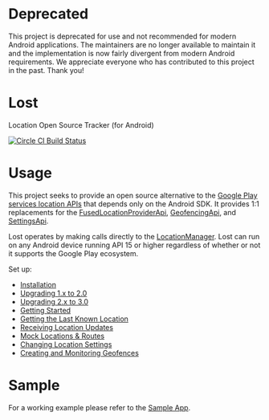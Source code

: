 # Deprecated

This project is deprecated for use and not recommended for modern Android applications. The maintainers are no longer available to maintain it and the implementation is now fairly divergent from modern Android requirements. We appreciate everyone who has contributed to this project in the past. Thank you!

# Lost

Location Open Source Tracker (for Android)

[![Circle CI Build Status](https://circleci.com/gh/mapzen/lost.png?circle-token=87063f053ef960fa184031157ec01aa5549fd4ce)](https://circleci.com/gh/mapzen/lost)

# Usage

This project seeks to provide an open source alternative to the [Google Play services location APIs][2] that depends only on the Android SDK. It provides 1:1 replacements for the [FusedLocationProviderApi][3], [GeofencingApi][4], and [SettingsApi][5].

Lost operates by making calls directly to the [LocationManager][1]. Lost can run on any Android device running API 15 or higher regardless of whether or not it supports the Google Play ecosystem.

Set up:
- [Installation](https://github.com/mapzen/lost/blob/master/docs/installation.md)
- [Upgrading 1.x to 2.0](https://github.com/mapzen/lost/blob/master/docs/upgrade-1x-2.md)
- [Upgrading 2.x to 3.0](https://github.com/mapzen/lost/blob/master/docs/upgrade-2x-3.md)
- [Getting Started](https://github.com/mapzen/lost/blob/master/docs/getting-started.md)
- [Getting the Last Known Location](https://github.com/mapzen/lost/blob/master/docs/last-known-location.md)
- [Receiving Location Updates](https://github.com/mapzen/lost/blob/master/docs/location-updates.md)
- [Mock Locations & Routes](https://github.com/mapzen/lost/blob/master/docs/mock-locations-routes.md)
- [Changing Location Settings](https://github.com/mapzen/lost/blob/master/docs/location-settings.md)
- [Creating and Monitoring Geofences](https://github.com/mapzen/lost/blob/master/docs/geofences.md)

# Sample
For a working example please refer to the [Sample App](https://github.com/mapzen/lost/tree/master/lost-sample).

[1]: https://developer.android.com/reference/android/location/LocationManager.html
[2]: http://developer.android.com/google/play-services/location.html
[3]: https://developer.android.com/reference/com/google/android/gms/location/FusedLocationProviderApi.html
[4]: https://developers.google.com/android/reference/com/google/android/gms/location/GeofencingApi.html
[5]: https://developers.google.com/android/reference/com/google/android/gms/location/SettingsApi.html
